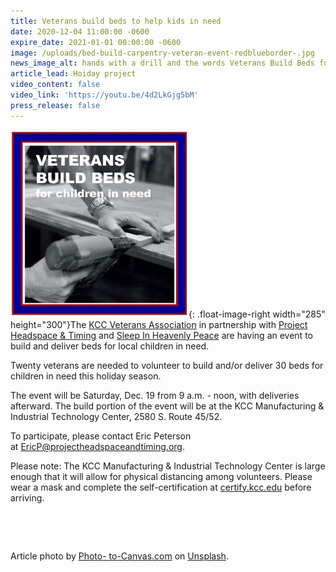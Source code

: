 ```yaml
---
title: Veterans build beds to help kids in need
date: 2020-12-04 11:00:00 -0600
expire_date: 2021-01-01 00:00:00 -0600
image: /uploads/bed-build-carpentry-veteran-event-redblueborder-.jpg
news_image_alt: hands with a drill and the words Veterans Build Beds for children in need
article_lead: Hoiday project
video_content: false
video_link: 'https://youtu.be/4d2LkGjg5bM'
press_release: false
---
```


![](/uploads/bed-build-carpentry-veteran-event-redblueborder-285x300.jpg){: .float-image-right width="285" height="300"}The [KCC Veterans Association](http://www.kcc.edu/students/studentlife/clubs/Pages/veterans.aspx) in partnership with [Project Headspace & Timing](http://projectheadspaceandtiming.com/)&nbsp;and [Sleep In Heavenly Peace](https://www.shpbeds.org/chapter/il-kankakee-area)&nbsp;are having an event to build and deliver beds for local children in need.

Twenty veterans are needed to volunteer to build and/or deliver 30 beds for children in need this holiday season.

The event will be Saturday, Dec. 19 from 9 a.m. - noon, with deliveries afterward. The build portion of the event will be at the KCC Manufacturing & Industrial Technology Center, 2580 S. Route 45/52.

To participate, please contact Eric Peterson at&nbsp;[EricP@projectheadspaceandtiming.org](mailto:EricP@projectheadspaceandtiming.org).&nbsp;

Please note: The KCC Manufacturing & Industrial Technology Center is large enough that it will allow for physical distancing among volunteers. Please wear a mask and complete the self-certification at [certify.kcc.edu](certify.kcc.edu)&nbsp;before arriving.

&nbsp;

&nbsp;

<div><div><div><div><div>Article photo by&nbsp;<a href="https://unsplash.com/@ptc_2018?utm_source=unsplash&amp;utm_medium=referral&amp;utm_content=creditCopyText">Photo- to-Canvas.com</a>&nbsp;on&nbsp;<a href="https://unsplash.com/s/photos/carpenter-tools?utm_source=unsplash&amp;utm_medium=referral&amp;utm_content=creditCopyText">Unsplash</a>.</div></div></div></div></div>

<div><div>&nbsp;</div></div>